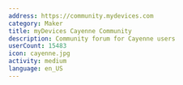 ```yaml
---
address: https://community.mydevices.com
category: Maker
title: myDevices Cayenne Community
description: Community forum for Cayenne users
userCount: 15483
icon: cayenne.jpg
activity: medium
language: en_US
---
```

